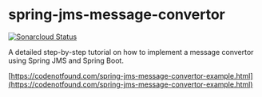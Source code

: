 # spring-jms-message-convertor

[![Sonarcloud Status](https://sonarcloud.io/api/project_badges/measure?project=com.codenotfound%3Aspring-jms-message-convertor&metric=alert_status)](https://sonarcloud.io/dashboard?id=com.codenotfound%3Aspring-jms-message-convertor)

A detailed step-by-step tutorial on how to implement a message convertor using Spring JMS and Spring Boot.

[https://codenotfound.com/spring-jms-message-convertor-example.html](https://codenotfound.com/spring-jms-message-convertor-example.html)
